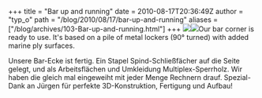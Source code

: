 +++
title = "Bar up and running"
date = 2010-08-17T20:36:49Z
author = "typ_o"
path = "/blog/2010/08/17/bar-up-and-running"
aliases = ["/blog/archives/103-Bar-up-and-running.html"]
+++
[![](/media/bar00.serendipityThumb.jpg)](/media/bar00.jpg)[![](/media/bar01.serendipityThumb.jpg)](/media/bar01.jpg)Our
bar corner is ready to use. It's based on a pile of metal lockers (90°
turned) with added marine ply surfaces.

Unsere Bar-Ecke ist fertig. Ein Stapel Spind-Schließfächer auf die Seite
gelegt, und als Arbeitsflächen und Umkleidung Multiplex-Sperrholz. Wir
haben die gleich mal eingeweiht mit jeder Menge Rechnern drauf.
Spezial-Dank an Jürgen für perfekte 3D-Konstruktion, Fertigung und
Aufbau!

